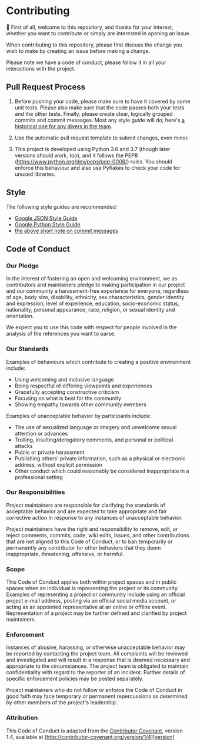 # Contributing

:tada: First of all, welcome to this repository, and thanks for your
interest, whether you want to contribute or simply are interested in
opening an issue.

When contributing to this repository, please first discuss the change
you wish to make by creating an issue before making a change.

Please note we have a code of conduct, please follow it in all your
interactions with the project.

## Pull Request Process

1. Before pushing your code, please make sure to have it covered by some
   unit tests. Please also make sure that the code passes both your
   tests and the other tests. Finally, please create clear, logically
   grouped commits and commit messages. Most any style guide will do;
   here's [a historical one for any divers in the
   team](https://github.com/torvalds/subsurface-for-dirk/blob/a48494d2fbed58c751e9b7e8fbff88582f9b2d02/README#L88).

2. Use the automatic pull request template to submit changes, even
   minor.

3. This project is developed using Python 3.6 and 3.7 (though later
   versions should work, too), and it follows the PEP8
   (https://www.python.org/dev/peps/pep-0008/) rules. You should enforce
   this behaviour and also use Pyflakes to check your code for unused
   libraries.

## Style

The following style guides are recommended:

- [Google JSON Style Guide](https://google.github.io/styleguide/jsoncstyleguide.xml)
- [Google Python Style Guide](https://google.github.io/styleguide/pyguide.html)
- [the above short note on commit
  messages](https://github.com/torvalds/subsurface-for-dirk/blob/a48494d2fbed58c751e9b7e8fbff88582f9b2d02/README#L88)


## Code of Conduct

### Our Pledge

In the interest of fostering an open and welcoming environment, we as
contributors and maintainers pledge to making participation in our project and
our community a harassment-free experience for everyone, regardless of age, body
size, disability, ethnicity, sex characteristics, gender identity and expression,
level of experience, education, socio-economic status, nationality, personal
appearance, race, religion, or sexual identity and orientation.

We expect you to use this code with respect for people involved in the analysis
of the references you want to parse.

### Our Standards

Examples of behaviours which contribute to creating a positive environment include:

* Using welcoming and inclusive language
* Being respectful of differing viewpoints and experiences
* Gracefully accepting constructive criticism
* Focusing on what is best for the community
* Showing empathy towards other community members

Examples of unacceptable behavior by participants include:

* The use of sexualized language or imagery and unwelcome sexual attention or
advances
* Trolling, insulting/derogatory comments, and personal or political attacks
* Public or private harassment
* Publishing others' private information, such as a physical or electronic
  address, without explicit permission
* Other conduct which could reasonably be considered inappropriate in a
  professional setting

### Our Responsibilities

Project maintainers are responsible for clarifying the standards of acceptable
behavior and are expected to take appropriate and fair corrective action in
response to any instances of unacceptable behavior.

Project maintainers have the right and responsibility to remove, edit, or
reject comments, commits, code, wiki edits, issues, and other contributions
that are not aligned to this Code of Conduct, or to ban temporarily or
permanently any contributor for other behaviors that they deem inappropriate,
threatening, offensive, or harmful.

### Scope

This Code of Conduct applies both within project spaces and in public spaces
when an individual is representing the project or its community. Examples of
representing a project or community include using an official project e-mail
address, posting via an official social media account, or acting as an appointed
representative at an online or offline event. Representation of a project may be
further defined and clarified by project maintainers.

### Enforcement

Instances of abusive, harassing, or otherwise unacceptable behavior may be
reported by contacting the project team.
All complaints will be reviewed and investigated and will result in a response that
is deemed necessary and appropriate to the circumstances. The project team is
obligated to maintain confidentiality with regard to the reporter of an incident.
Further details of specific enforcement policies may be posted separately.

Project maintainers who do not follow or enforce the Code of Conduct in good
faith may face temporary or permanent repercussions as determined by other
members of the project's leadership.

### Attribution

This Code of Conduct is adapted from the [Contributor Covenant][homepage], version 1.4,
available at [http://contributor-covenant.org/version/1/4][version]

[homepage]: http://contributor-covenant.org
[version]: http://contributor-covenant.org/version/1/4/
